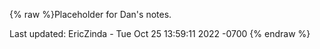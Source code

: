 {% raw %}Placeholder for Dan's notes.

Last updated: EricZinda - Tue Oct 25 13:59:11 2022 -0700
{% endraw %}